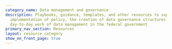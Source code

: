 ```yaml
---
category_name: Data management and governance
description: Playbooks, guidance, templates, and other resources to support the
  implementation of policy, the creation of data governance structures, and the
  day-to-day work of data management in the federal government
primary_nav_section: Resources
layout: resource_category
show_on_front_page: true
---
```


